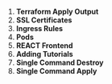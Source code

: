 1. **Terraform Apply Output**
2. **SSL Certificates**
3. **Ingress Rules**
4. **Pods**
3. **REACT Frontend**
4. **Adding Tutorials**
5. **Single Command Destroy**
6. **Single Command Apply**